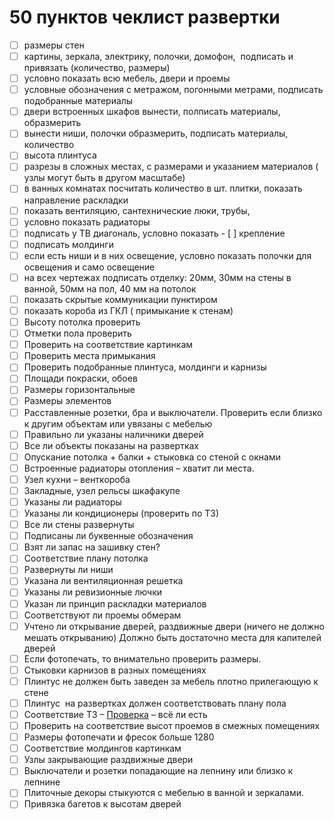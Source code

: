 # 50 пунктов чеклист развертки

- [ ] размеры стен
- [ ] картины, зеркала, электрику, полочки, домофон,  подписать и привязать (количество, размеры)
- [ ] условно показать всю мебель, двери и проемы
- [ ] условные обозначения с метражом, погонными метрами, подписать подобранные материалы
- [ ] двери встроенных шкафов вынести, полписать материалы, образмерить
- [ ] вынести ниши, полочки образмерить, подписать материалы, количество
- [ ] высота плинтуса
- [ ] разрезы в сложных местах, с размерами и указанием материалов ( узлы могут быть в другом масштабе)
- [ ] в ванных комнатах посчитать количество в шт. плитки, показать направление раскладки
- [ ] показать вентиляцию, сантехнические люки, трубы,
- [ ] условно показать радиаторы
- [ ] подписать у ТВ диагональ, условно показать - [ ] крепление
- [ ] подписать молдинги
- [ ] если есть ниши и в них освещение, условно показать полочки для освещения и само освещение
- [ ] на всех чертежах подписать отделку: 20мм, 30мм на стены в ванной, 50мм на пол, 40 мм на потолок
- [ ] показать скрытые коммуникации пунктиром
- [ ] показать короба из ГКЛ ( примыкание к стенам)
- [ ] Высоту потолка проверить
- [ ] Отметки пола проверить
- [ ] Проверить на соответствие картинкам
- [ ] Проверить места примыкания
- [ ] Проверить подобранные плинтуса, молдинги и карнизы
- [ ] Площади покраски, обоев
- [ ] Размеры горизонтальные
- [ ] Размеры элементов
- [ ] Расставленные розетки, бра и выключатели. Проверить если близко к другим объектам или увязаны с мебелью
- [ ] Правильно ли указаны наличники дверей
- [ ] Все ли объекты показаны на развертках
- [ ] Опускание потолка + балки + стыковка со стеной с окнами
- [ ] Встроенные радиаторы отопления – хватит ли места.
- [ ] Узел кухни – венткороба
- [ ] Закладные, узел рельсы шкафакупе
- [ ] Указаны ли радиаторы
- [ ] Указаны ли кондиционеры (проверить по ТЗ)
- [ ] Все ли стены развернуты
- [ ] Подписаны ли буквенные обозначения
- [ ] Взят ли запас на зашивку стен?
- [ ] Соответствие плану потолка
- [ ] Развернуты ли ниши
- [ ] Указана ли вентиляционная решетка
- [ ] Указаны ли ревизионные лючки
- [ ] Указан ли принцип раскладки материалов
- [ ] Соответствуют ли проемы обмерам
- [ ] Учтено ли открывание дверей, раздвижные двери (ничего не должно мешать открыванию) Должно быть достаточно места для капителей дверей
- [ ] Если фотопечать, то внимательно проверить размеры.
- [ ] Стыковки карнизов в разных помещениях
- [ ] Плинтус не должен быть заведен за мебель плотно прилегающую к стене
- [ ] Плинтус  на развертках должен соответствовать плану пола
- [ ] Соответствие ТЗ – [Проверка](app://obsidian.md/%D0%9F%D1%80%D0%BE%D0%B2%D0%B5%D1%80%D0%BA%D0%B0) – всё ли есть
- [ ] Проверить на соответствие высот проемов в смежных помещениях
 - [ ] Размеры фотопечати и фресок больше 1280
- [ ] Соответствие молдингов картинкам
- [ ] Узлы закрывающие раздвижные двери
- [ ] Выключатели и розетки попадающие на лепнину или близко к лепнине
- [ ] Плиточные декоры стыкуются с мебелью в ванной и зеркалами.
- [ ] Привязка багетов к высотам дверей